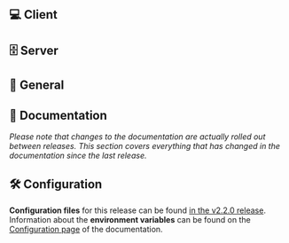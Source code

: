 ## 💻 Client

<!-- Changes to the client -->

## 🗄 Server

<!-- Changes to the server -->

## 📣 General

<!-- General changes which might affect both, client & server -->

## 📔 Documentation

_Please note that changes to the documentation are actually rolled out between releases. This section covers everything that has changed in the documentation since the last release._

<!-- Changes which affect the documentation -->

## 🛠 Configuration

**Configuration files** for this release can be found [in the v2.2.0 release](https://github.com/Dudrie/Tutor-Management-System/releases/download/2.2.0/config_2.2.0.zip). Information about the **environment variables** can be found on the [Configuration page](https://dudrie.github.io/Tutor-Management-System/docs/setup/configuration/#environment-variables) of the documentation.

<!-- Include a link to the current config files OR a note that this release contains new config files. -->
